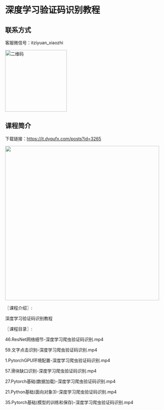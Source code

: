 # 深度学习验证码识别教程

## 联系方式

客服微信号：itziyuan_xiaozhi

<img src="https://ziyuanyun.oss-cn-guangzhou.aliyuncs.com/common/20240614073449/666b82192834a.jpg" width="200" height="200" alt="二维码">

## 课程简介

下载链接：https://it.dyqufx.com/posts?id=3265

<img src="https://ziyuanyun.oss-cn-guangzhou.aliyuncs.com/yun/20240515185107/6644939b005e3.jpg" width="500" alt="">

  〖课程介绍〗:

 深度学习验证码识别教程

 〖课程目录〗:

 46.ResNet网络细节-深度学习爬虫验证码识别.mp4

 59.文字点击识别-深度学习爬虫验证码识别.mp4

 1.PytorchGPU环境配置-深度学习爬虫验证码识别.mp4

 57.滑块缺口识别-深度学习爬虫验证码识别.mp4

 27.Pytorch基础(数据加载)-深度学习爬虫验证码识别.mp4

 21.Python基础(面向对象3)-深度学习爬虫验证码识别.mp4

 35.Pytorch基础(模型的训练和保存)-深度学习爬虫验证码识别.mp4

  